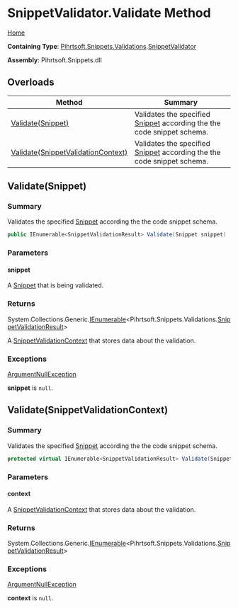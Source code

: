 <a name="_top"></a>

# SnippetValidator\.Validate Method

[Home](../../../../../README.md#_top)

**Containing Type**: [Pihrtsoft.Snippets.Validations](../../README.md#_top)\.[SnippetValidator](../README.md#_top)

**Assembly**: Pihrtsoft\.Snippets\.dll

## Overloads

| Method | Summary |
| ------ | ------- |
| [Validate(Snippet)](#Pihrtsoft_Snippets_Validations_SnippetValidator_Validate_Pihrtsoft_Snippets_Snippet_) | Validates the specified [Snippet](../../../Snippet/README.md#_top) according the the code snippet schema\. |
| [Validate(SnippetValidationContext)](#Pihrtsoft_Snippets_Validations_SnippetValidator_Validate_Pihrtsoft_Snippets_Validations_SnippetValidationContext_) | Validates the specified [Snippet](../../../Snippet/README.md#_top) according the the code snippet schema\. |

## Validate\(Snippet\) <a name="Pihrtsoft_Snippets_Validations_SnippetValidator_Validate_Pihrtsoft_Snippets_Snippet_"></a>

### Summary

Validates the specified [Snippet](../../../Snippet/README.md#_top) according the the code snippet schema\.

```csharp
public IEnumerable<SnippetValidationResult> Validate(Snippet snippet)
```

### Parameters

#### snippet

A [Snippet](../../../Snippet/README.md#_top) that is being validated\.

### Returns

System\.Collections\.Generic\.[IEnumerable](https://docs.microsoft.com/en-us/dotnet/api/system.collections.generic.ienumerable-1)\<Pihrtsoft\.Snippets\.Validations\.[SnippetValidationResult](../../SnippetValidationResult/README.md#_top)>

A [SnippetValidationContext](../../SnippetValidationContext/README.md#_top) that stores data about the validation\.

### Exceptions

[ArgumentNullException](https://docs.microsoft.com/en-us/dotnet/api/system.argumentnullexception)

**snippet** is `null`\.

## Validate\(SnippetValidationContext\) <a name="Pihrtsoft_Snippets_Validations_SnippetValidator_Validate_Pihrtsoft_Snippets_Validations_SnippetValidationContext_"></a>

### Summary

Validates the specified [Snippet](../../../Snippet/README.md#_top) according the the code snippet schema\.

```csharp
protected virtual IEnumerable<SnippetValidationResult> Validate(SnippetValidationContext context)
```

### Parameters

#### context

A [SnippetValidationContext](../../SnippetValidationContext/README.md#_top) that stores data about the validation\.

### Returns

System\.Collections\.Generic\.[IEnumerable](https://docs.microsoft.com/en-us/dotnet/api/system.collections.generic.ienumerable-1)\<Pihrtsoft\.Snippets\.Validations\.[SnippetValidationResult](../../SnippetValidationResult/README.md#_top)>

### Exceptions

[ArgumentNullException](https://docs.microsoft.com/en-us/dotnet/api/system.argumentnullexception)

**context** is `null`\.

